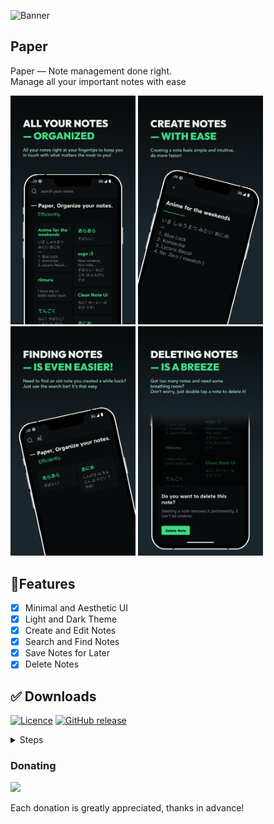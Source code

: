 ![Banner](https://user-images.githubusercontent.com/70282966/224508931-89716813-b737-4093-853c-c97bb8ef8c1a.svg)

## Paper
Paper — Note management done right.   
Manage all your important notes with ease
<p>
  <img src="assets/preview - 1.png" width="200"/>
  <img src="assets/preview - 2.png" width="200"/>
  <img src="assets/preview - 3.png" width="200"/>
  <img src="assets/preview - 4.png" width="200"/>
</p>

## 📝Features
- [x] Minimal and Aesthetic UI
- [x] Light and Dark Theme
- [x] Create and Edit Notes
- [x] Search and Find Notes
- [X] Save Notes for Later
- [x] Delete Notes

## ✅ Downloads
[![Licence](https://img.shields.io/github/license/dev-xero/done-app?style=for-the-badge&color=3DDC84)](./LICENSE) [![GitHub release](https://img.shields.io/github/downloads/dev-xero/done-app/total?color=3DDC84&label=Downloads&logo=android&style=for-the-badge)](https://github.com/dev-xero/done-app/releases/tag/v1.0.2)

<details>
  <summary> Steps </summary>
  
  1. [Download the app](https://github.com/dev-xero/done-app/releases/tag/v1.0.2) by clicking the green button or this link.
  2. Locate the file and install, you might get a warning, that's because the app isn't from the playstore, but it's safe to install.
  3. After installing, you should be able to use the app.
</details>

### Donating
<a href="https://www.buymeacoffee.com/xeroKun"><img src="https://img.buymeacoffee.com/button-api/?text=Buy me a coffee&emoji=&slug=xeroKun&button_colour=3DDC84&font_colour=000000&font_family=Lato&outline_colour=000000&coffee_colour=ffffff" /></a>

Each donation is greatly appreciated, thanks in advance!

